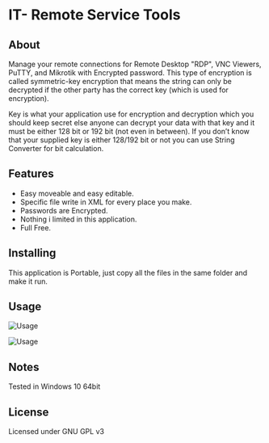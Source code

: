 IT- Remote Service Tools
=====

About
-----

Manage your remote connections for Remote Desktop "RDP", VNC Viewers, PuTTY, and Mikrotik with Encrypted password.
This type of encryption is called symmetric-key encryption that means the string can only be decrypted if the other party has the correct key (which is used for encryption).

Key is what your application use for encryption and decryption which you should keep secret else anyone can decrypt your data with that key and it must be
either 128 bit or 192 bit (not even in between). If you don’t know that your supplied key is either 128/192 bit or not you can use String Converter for bit calculation.

Features
--------
- Easy moveable and easy editable.
- Specific file write in XML for every place you make.
- Passwords are Encrypted.
- Nothing i limited in this application.
- Full Free.

Installing
----------
This application is Portable, just copy all the files in the same folder and make it run.

Usage
---------

![Usage](https://github.com/ShpetimNishefci/IT-Remote-Service-Tools/blob/master/ScreenShoots/Applications.png)

![Usage](https://github.com/ShpetimNishefci/IT-Remote-Service-Tools/blob/master/ScreenShoots/sendkey.png)

Notes
----------
Tested in Windows 10 64bit

License
-------

Licensed under GNU GPL v3
